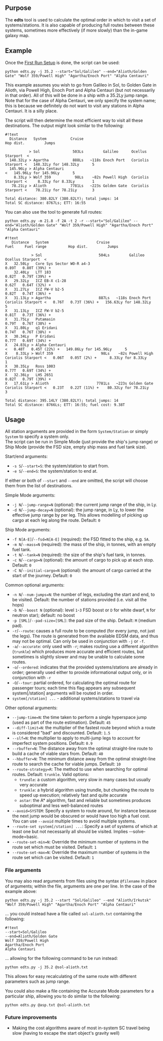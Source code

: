 ## Purpose ##
The **edts** tool is used to calculate the optimal order in which to visit a set of systems/stations. It is also capable of producing full routes between these systems, sometimes more effectively (if more slowly) than the in-game galaxy map.

## Example ##
Once the [First Run Setup](firstrun.md) is done, the script can be used:

`python edts.py -j 35.2 --start="Sol/Galileo" --end="Alioth/Golden Gate" "Wolf 359/Powell High" "Agartha/Enoch Port" "Alpha Centauri"`

This example assumes you wish to go from Galileo in Sol, to Golden Gate in Alioth, via Powell High, Enoch Port and Alpha Centauri (but not necessarily in that order). All of this will be done in a ship with a 35.2Ly jump range. Note that for the case of Alpha Centauri, we only specify the system name; this is because we definitely do not want to visit any stations in Alpha Centauri. It is a silly place.

The script will then determine the most efficient way to visit all these destinations. The output might look similar to the following:
```
#!text
  Distance   System           Cruise                                                 Hop dist.         Jumps
                                                                                                            
           > Sol               503Ls         Galileo      Ocellus Starport  <                               
  148.32Ly > Agartha           888Ls   ~118s Enoch Port   Coriolis Starport <   148.32Ly for 148.32Ly      5
  145.96Ly > Alpha Centauri                                                 <   145.96Ly for 145.96Ly      5
    8.33Ly > Wolf 359           98Ls    ~82s Powell High  Coriolis Starport <     8.33Ly for 8.33Ly        1
   78.21Ly > Alioth           7781Ls   ~223s Golden Gate  Coriolis Starport <    78.21Ly for 78.21Ly       3

Total distance: 380.82LY (380.82LY); total jumps: 14
Total SC distance: 8767Ls; ETT: 16:55
```

You can also use the tool to generate full routes:

`python edts.py -m 21.8 -f 2A -t 2 -r --start="Sol/Galileo" --end="Alioth/Golden Gate" "Wolf 359/Powell High" "Agartha/Enoch Port" "Alpha Centauri"`

```
#!text
   Distance   System                      Cruise                                            Fuel     Fuel range          Hop dist.         Jumps
                                                                                                                                                
            > Sol                          504Ls         Galileo      Ocellus Starport  <                                                       
X   32.50Ly   Core Sys Sector WO-R a4-3                                                     0.89T   0.80T (39%) +                               
    32.40Ly   LTT 183                                                                       0.82T   0.79T (39%) +                               
X   29.32Ly   ICZ EB-X c1-28                                                                0.62T   0.64T (32%) +                               
X   31.27Ly   ICZ FW-V b2-5                                                                 0.82T   0.74T (36%) +                               
X   31.13Ly > Agartha                      887Ls   ~118s Enoch Port   Coriolis Starport <   0.76T   0.73T (36%) +   156.63Ly for 148.32Ly      5
X   31.13Ly   ICZ FW-V b2-5                                                                 0.81T   0.73T (36%) +                               
X   31.75Ly   Putamasin                                                                     0.79T   0.76T (38%) +                               
X   31.80Ly   q1 Eridani                                                                    0.74T   0.76T (38%) +                               
X   30.34Ly   P Eridani                                                                     0.77T   0.69T (34%) +                               
X   24.83Ly > Alpha Centauri                                                            <   0.48T   0.45T (22%) +   149.86Ly for 145.96Ly      5
X    8.33Ly > Wolf 359                      98Ls    ~82s Powell High  Coriolis Starport <   0.06T   0.05T (2%) +      8.33Ly for 8.33Ly        1
X   30.35Ly   Ross 1003                                                                     0.77T   0.69T (34%) +                               
X   32.36Ly   LHS 2651                                                                      0.82T   0.79T (39%) +                               
X   17.61Ly > Alioth                      7781Ls   ~223s Golden Gate  Coriolis Starport <   0.23T   0.22T (11%) +    80.32Ly for 78.21Ly       3

Total distance: 395.14LY (380.82LY); total jumps: 14
Total SC distance: 8766Ls; ETT: 16:55; fuel cost: 9.38T
```

## Usage ##
All station arguments are provided in the form `System/Station` or simply `System` to specify a system only.  
The script can be run in Simple Mode (just provide the ship's jump range) or Ship Mode (provide the FSD size, empty ship mass and fuel tank size).

Start/end arguments:

* `-s S`/`--start=S`: the system/station to start from.
* `-e S`/`--end=S`: the system/station to end at.

If either or both of `--start` and `--end` are omitted, the script will choose them from the list of destinations.

Simple Mode arguments:

* `-j N`/`--jump-range=N` (optional): the current jump range of the ship, in Ly.
* `-d N`/`--jump-decay=N` (optional): the jump range, in Ly, to lower the effective jump range by per leg. This allows modelling of picking up cargo at each leg along the route. Default: `0`

Ship Mode arguments:

* `-f N[A-E]`/`--fsd=N[A-E]` (required): the FSD fitted to the ship, e.g. `5A`.
* `-m N`/`--mass=N` (required): the mass of the ship, in tonnes, with an empty fuel tank.
* `-t N`/`--tank=N` (required): the size of the ship's fuel tank, in tonnes.
* `-c N`/`--cargo=N` (optional): the amount of cargo to pick up at each stop. Default: `0`
* `-C N`/`--initial-cargo=N` (optional): the amount of cargo carried at the start of the journey. Default: `0`

Common optional arguments:

* `-n N`/`--num-jumps=N`: the number of legs, excluding the start and end, to be visited. Default: the number of stations provided (i.e. visit all the hops)
* `-b N`/`--boost N` (optional): level `1`-`3` FSD boost or `D` for white dwarf, `N` for neutron star); default: no boost
* `-p [SML]`/`--pad-size=[SML]`: the pad size of the ship. Default: `M` (medium pad).
* `-r`/`--route`: causes a full route to be computed (for every jump, not just the legs). The route is generated from the available EDSM data, and thus may not be optimal.  Can only be used in conjunction with `-j` or `-f`.
* `-a`/`--accurate`: only used with `-r`; makes routing use a different algorithm (`trunkle`) which produces more accurate and efficient routes, but sometimes is slightly slower and may be unable to calculate some routes.
* `-o`/`--ordered`: indicates that the provided systems/stations are already in order; generally used either to provide informational output only, or in conjunction with `-r`
* `-O`/`--tour`: partial ordered, for calculating the optimal route for passenger tours; each time this flag appears any subsequent system[/station] arguments will be routed in order.
* `system[/station] ...` - additional systems/stations to travel via

Other optional arguments:

* `--jump-time=N`: the time taken to perform a single hyperspace jump (used as part of the route estimation). Default: `45`
* `--diff-limit=N`: the multiplier of the fastest route beyond which a route is considered "bad" and discounted. Default: `1.5`
* `--slf=N`: the multiplier to apply to multi-jump legs to account for imperfect system positions. Default: `0.9`
* `--rbuffer=N`: The distance away from the optimal straight-line route to build a cache of viable stars from. Default: `40`
* `--hbuffer=N`: The minimum distance away from the optimal straight-line route to search the cache for viable jumps. Default: `10`
* `--route-strategy=R`: The method to use when searching for optimal routes. Default: `trunkle`. Valid options:
    - `trundle`: a custom algorithm, very slow in many cases but usually very accurate
    - `trunkle`: a hybrid algorithm using trundle, but chunking the route to speed up execution; relatively fast and quite accurate
    - `astar`: the A* algorithm, fast and reliable but sometimes produces suboptimal and less well-balanced routes
* `--avoid=SYSTEM`: Specify a system to route around, for instance because the next jump would be obscured or would have too high a fuel cost.  You can use `--avoid` multiple times to avoid multiple systems.
* `--route-set system[/station] ...`: Specify a set of systems of which at least one but not necessarily all should be visited.  Implies --solve-mode=basic.
* `--route-set-min=N`: Override the minimum number of systems in the route set which must be visited.  Default: `1`
* `--route-set-max=N`: Override the maximum number of systems in the route set which can be visited.  Default: `1`

### File arguments ###

You may also read arguments from files using the syntax `@filename` in place of arguments; within the file, arguments are one per line. In the case of the example above:

`python edts.py -j 35.2 --start "Sol/Galileo" --end "Alioth/Irkutsk" "Wolf 359/Powell High" "Agartha/Enoch Port" "Alpha Centauri"`

... you could instead have a file called `sol-alioth.txt` containing the following:

```
#!text
--start=Sol/Galileo
--end=Alioth/Golden Gate
Wolf 359/Powell High
Agartha/Enoch Port
Alpha Centauri
```

... allowing for the following command to be run instead:

`python edts.py -j 35.2 @sol-alioth.txt`

This allows for easy recalculating of the same route with different parameters such as jump range.

You could also make a file containing the Accurate Mode parameters for a particular ship, allowing you to do similar to the following:

`python edts.py @asp.txt @sol-alioth.txt`

### Future improvements ###

* Making the cost algorithms aware of most in-system SC travel being slow (having to escape the start object's gravity well)
